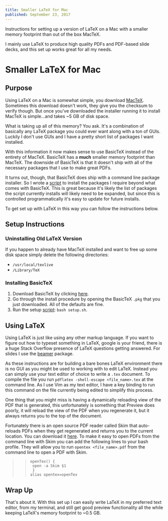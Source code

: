 ```yaml
---
title: Smaller LaTeX for Mac
published: September 23, 2017
---
```


Instructions for setting up a version of LaTeX on a Mac with a smaller memory footprint than out of the box MacTeX.

I mainly use LaTeX to produce high quality PDFs and PDF-based slide decks, and this set up works great for all my needs.

<!--more-->

# Smaller LaTeX for Mac

## Purpose

Using LaTeX on a Mac is somewhat simple, you download [MacTeX](http://www.tug.org/mactex/). Sometimes this download doesn't work, they give you the checksum to verify though. But once you've downloaded the installer running it to install MacTeX is simple...and takes ~5 GB of disk space.

What is taking up all of this memory? You ask. It's a combination of basically any LaTeX package you could ever want along with a ton of GUIs. Luckily I don't use GUIs and I have a pretty short list of packages I want installed.

With this information it now makes sense to use BasicTeX instead of the entirety of MacTeX. BasicTeX has a **much** smaller memory footprint than MacTeX. The downside of BasicTeX is that it doesn't ship with all of the necessary packages that I use to make great PDFs.

It turns out, though, that BasicTeX does ship with a command line package installer. So I wrote a [script](ihttps://github.com/Ultramann/ultramann.github.io/blob/source/content/code/smaller_mac_latex/setup.sh) to install the packages I require beyond what comes with BasicTeX. This is great because it's likely the list of packages the script currently installs will likely need to be expanded, but since this is controlled programmatically it's easy to update for future installs.

To get set up with LaTeX in this way you can follow the instructions below.

## Setup Instructions

### Uninstalling Old LaTeX Version

If you happen to already have MacTeX installed and want to free up some disk space simply delete the following directories:

* `/usr/local/texlive`
* `/Library/TeX`

### Installing BasicTeX

1. Download BasicTeX by clicking [here](http://tug.org/cgi-bin/mactex-download/BasicTeX.pkg).
2. Go through the install procedure by opening the BasicTeX `.pkg` that you just downloaded. All of the defaults are fine.
3. Run the setup [script](https://github.com/Ultramann/ultramann.github.io/blob/source/content/code/smaller_mac_latex/setup.sh): `bash setup.sh`.

## Using LaTeX

Using LaTeX is just like using any other markup language. If you want to figure out how to typeset something in LaTeX, google is your friend, there is a huge Stack Overflow presence of LaTeX questions getting answered. For slides I use the [beamer](https://www.sharelatex.com/learn/Beamer) package.

As these instructions are for building a bare bones LaTeX environment there is no GUI as you might be used to working with to edit LaTeX. Instead you can simply use your text editor of choice to write a `.tex` document. To compile the file you run `pdflatex -shell-escape <file_name>.tex` at the command line. As I use Vim as my text editor, I have a key binding to run this command on the file currently being edited to simplify this process.

One thing that you might miss is having a dynamically reloading view of the PDF that is generated, this unfortunately is something that Preview does poorly, it will reload the view of the PDF when you regenerate it, but it always returns you to the top of the document.

Fortunately there is an open source PDF reader called Skim that auto-reloads PDFs when they get regenerated and returns you to the current location. You can download it [here](https://sourceforge.net/projects/skim-app/files/Skim/Skim-1.4.29/Skim-1.4.29.dmg/download). To make it easy to open PDFs from the command line with Skim you can add the following lines to your bash profile. They will allow you to run `opentex <file_name>.pdf` from the command line to open a PDF with Skim.

>>```
>>openTex() {
>>  open -a Skim $1
>>  }
>>alias opentex=openTex
>>```

## Wrap Up

That's about it. With this set up I can easily write LaTeX in my preferred text editor, from my terminal, and still get good preview functionality all the while keeping LaTeX's memory footprint to ~0.5 GB.

